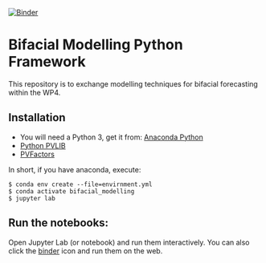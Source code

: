 [![Binder](https://mybinder.org/badge_logo.svg)](https://mybinder.org/v2/gh/tcapelle/bifacial_modelling/master)


# Bifacial Modelling Python Framework

This repository is to exchange modelling techniques for bifacial forecasting within the WP4.

## Installation

- You will need a Python 3, get it from: [Anaconda Python](https://www.anaconda.com/what-is-anaconda/)
- [Python PVLIB](https://pvlib-python.readthedocs.io/en/latest/installation.html)
- [PVFactors](https://sunpower.github.io/pvfactors/installation/index.html)

In short, if you have anaconda, execute:
```
$ conda env create --file=envirnment.yml
$ conda activate bifacial_modelling
$ jupyter lab
```

## Run the notebooks:

Open Jupyter Lab (or notebook) and run them interactively.
You can also click the [binder](https://mybinder.org/v2/gh/tcapelle/bifacial_modelling/master) icon and run them on the web.
